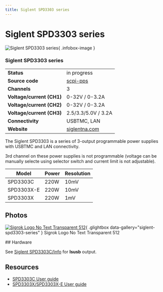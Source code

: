 ```yaml
---
title: Siglent SPD3303 series
---
```


# Siglent SPD3303 series

<div class="infobox" markdown>

![Siglent SPD3303 series](./img/Sigrok_logo_no_text_transparent_512.png){ .infobox-image }

### Siglent SPD3303 series

| | |
|---|---|
| **Status** | in progress |
| **Source code** | [scpi-pps](https://github.com/OpenTraceLab/OpenTraceCapture/tree/main/src/hardware/scpi-pps) |
| **Channels** | 3 |
| **Voltage/current (CH1)** | 0-32V / 0-3.2A |
| **Voltage/current (CH2)** | 0-32V / 0-3.2A |
| **Voltage/current (CH3)** | 2.5/3.3/5.0V / 3.2A |
| **Connectivity** | USBTMC, LAN |
| **Website** | [siglentna.com](https://siglentna.com/power-supplies/) |

</div>

The Siglent SPD3303 is a series of 3-output programmable power supplies with USBTMC and LAN connectivity.

3rd channel on these power supplies is not programmable (voltage can be manually selecte using selector switch and current limit is not adjustable).

| Model | Power | Resolution |
|---|---|---|
| SPD3303C | 220W | 10mV |
| SPD3303X-E | 220W | 10mV |
| SPD3303X | 220W | 1mV |

## Photos

<div class="photo-grid" markdown>

[![Sigrok Logo No Text Transparent 512](./img/Sigrok_logo_no_text_transparent_512.png)](./img/Sigrok_logo_no_text_transparent_512.png "Sigrok Logo No Text Transparent 512"){ .glightbox data-gallery="siglent-spd3303-series" }
<span class="caption">Sigrok Logo No Text Transparent 512</span>

</div>
## Hardware

See [Siglent SPD3303C/Info](https://sigrok.org/wiki/Siglent_SPD3303C/Info) for **lsusb** output.

## Resources
- [SPD3303C User guide](http://siglentna.com/wp-content/uploads/dlm_uploads/2017/10/SPD3303C_QuickStart.pdf)
- [SPD3303X/SPD3303X-E User guide](http://siglentna.com/wp-content/uploads/dlm_uploads/2017/10/SPD3303X_QuickStart_QS0503X-E01B.pdf)

